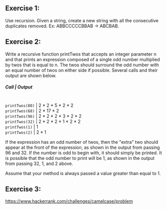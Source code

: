 ## Exercise 1:

Use recursion. Given a string, create a new string with all the consecutive duplicates removed. Ex: ABBCCCCCBBAB -> ABCBAB.


## Exercise 2:

Write a recursive function printTwos that accepts an integer parameter n and that prints an expression composed of a single odd number multiplied by twos that is equal to n. The twos should surround the odd number with an equal number of twos on either side if possible. Several calls and their output are shown below.

##### Call | Output
<br /> `printTwos(80)` |	2 * 2 * 5 * 2 * 2
<br /> `printTwos(68)` |	2 * 17 * 2
<br /> `printTwos(96)` |	2 * 2 * 2 * 3 * 2 * 2
<br /> `printTwos(32)` |	2 * 2 * 2 * 1 * 2 * 2
<br /> `printTwos(1)` |	1
<br /> `printTwos(2)` | 2 * 1

If the expression has an odd number of twos, then the "extra" two should appear at the front of the expression, as shown in the output from passing 96 and 32. If the number is odd to begin with, it should simply be printed. It is possible that the odd number to print will be 1, as shown in the output from passing 32, 1, and 2 above.

Assume that your method is always passed a value greater than equal to 1.


## Exercise 3:

https://www.hackerrank.com/challenges/camelcase/problem
